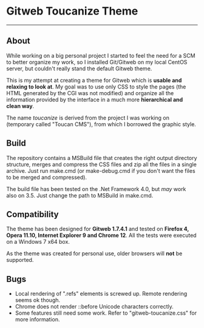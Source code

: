 # Gitweb Toucanize Theme
* * *
## About

While working on a big personal project I started to feel the need for a SCM to better organize my work, so I installed Git/Gitweb on my local CentOS server, but couldn't really stand the default Gitweb theme. 

This is my attempt at creating a theme for Gitweb which is **usable and relaxing to look at**. My goal was to use only CSS to style the pages (the HTML generated by the CGI was not modified) and organize all the information provided by the interface in a much more **hierarchical and clean way**.

The name *toucanize* is derived from the project I was working on (temporary called "Toucan CMS"), from which I borrowed the graphic style.

## Build

The repository contains a MSBuild file that creates the right output directory structure, merges and compress the CSS files and zip all the files in a single archive. Just run make.cmd (or make-debug.cmd if you don't want the files to be merged and compressed). 

The build file has been tested on the .Net Framework 4.0, but *may* work also on 3.5. Just change the path to MSBuild in make.cmd.

## Compatibility

The theme has been designed for **Gitweb 1.7.4.1** and tested on **Firefox 4, Opera 11.10, Internet Explorer 9 and Chrome 12**. All the tests were executed on a Windows 7 x64 box.

As the theme was created for personal use, older browsers will **not** be supported.

## Bugs

* Local rendering of ".refs" elements is screwed up. Remote rendering seems ok though.
* Chrome does not render ::before Unicode characters correctly.
* Some features still need some work. Refer to "gitweb-toucanize.css" for more information.